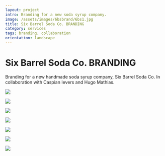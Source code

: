 ```yaml
---
layout: project
intro: Branding for a new soda syrup company.
image: /assets/images/6bsbrand/6bs1.jpg
title: Six Barrel Soda Co. BRANDING
category: services
tags: branding, collaboration
orientation: landscape
---
```


# Six Barrel Soda Co. BRANDING

Branding for a new handmade soda syrup company, Six Barrel Soda Co. 
In collaboration with Caspian Ievers and Hugo Mathias. 

![](/assets/images/6bsbrand/6bs1.jpg)

![](/assets/images/6bsbrand/6bs2.jpg)

![](/assets/images/6bsbrand/6bs3.jpg)

![](/assets/images/6bsbrand/6bs4.jpg)

![](/assets/images/6bsbrand/6bs5.jpg)

![](/assets/images/6bsbrand/6bs6.jpg)

![](/assets/images/6bsbrand/6bs7.jpg)


